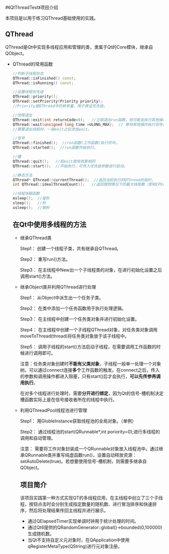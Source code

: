 #《QtThreadTest》项目介绍 

本项目是以用于练习QThread基础使用的实践。

## QThread

QThread是Qt中实现多线程应用和管理的类，隶属于Qt的Core模块，继承自QObject。

* QThread的常用函数

    ```c++
    //判断子线程状态
    QThread::isFinished() const;
    QThread::isRunning() const;
    
    //设置线程优先级
    QThread::priority();
    QThread::setPriority(Priority priority);    
    //Priority是QThread中的枚举量，用于表征优先级。
    
    //线程退出
    QThread::exit(int returnCode=0);   //立即退出run函数，但可能会执行其他操作。
    QThread::wait(unsigned long time =ULONG_MAX);  // 等待其他操作执行完毕再关闭线程。
    //需要退出线程时，一般exit之后添加wait。
    
    //信号
    QThread::finished();  //run函数(工作函数)执行完毕。
    QThread::started();  //run函数开始执行。
    
    //槽
    QThread::quit();   //和exit使用效果相同
    QThread::start();  //开始执行，可传入优先级参数进行启动。
    
    //静态方法
    QThread* QThread::currentThread();  //返回当前执行的QThread的指针。
    int QThread::idealThreadCount();   //返回理想情况下的最大线程数（即和CPU核心数相同的值）。
    
    //线程休眠函数
    msleep();  //毫秒
    sleep();   //秒
    usleep();  //微秒
    ```

    ##  在Qt中使用多线程的方法

    * 继承QThread类

        Step1： 创建一个线程子类，共有继承自QThread。

        Step2： 重写run()方法。

        Step3： 在主线程中New出一个子线程类的对象，在进行初始化设置之后调用start()方法。 

    * 继承Object类并利用QThread进行处理

        Step1： 从Object中派生出一个任务子类。

        Step2： 在类中添加一个任务函数用于执行处理逻辑。

        Step3： 在主线程中创建一个任务类对象并进行初始化设置。

        Step4： 在主线程中创建一个子线程QThread对象，对任务类对象调用moveToThread(thread)将任务类对象放于该子线程中。

        Step5： 调用子线程的start()方法启动子线程，在需要调用工作函数的时候进行调用即可。

        注意：任务类对象创建时**不能有父类对象**，子线程一般单一处理一个对象树。可以通过connect连接**多个**工作函数的触发。在connect之后，传入的参数和调用操作都进入阻塞，只有start()后才会执行，**可以先传参再调用执行**。

        在对多个线程进行处理时，需要**分开进行绑定**，因为Qt的信号-槽机制决定槽函数实际上是在信号接收者所在的线程中执行。

    * 利用QThreadPool线程池进行管理

        Step1： 用GlobleInstance获取线程池的全局对象。（单例）

        Step2： 通过线程池的start(QRunnable*,int poriority=0);进行多线程的调用和自动管理。

        注意： 需要将工作对象封装成一个QRunnable对象放入线程池中。通过继承QRunnable类并重写纯虚函数run()，设置自动释放资源：setAutoDelete(true)。若想要使用信号-槽机制，则需要多继承自QObject。

        ## 项目简介

        该项目实践第一种方式实现QT的多线程应用，在主线程中创立了三个子线程，按钮点击时会分别生成指定数量的随机数、进行冒泡排序和快速排序，然后将处理结果传回主线程并进行展示。

        * 通过QElapsedTimer实现单调时钟用于统计处理的时间。
        * 通过Qt6提供的QRandomGenerator::global()->bounded(0,100000)生成随机数。
        * 当Qt不支持自定义元对象时，在QApplication中使用qRegisterMetaType<Typename T>(QString)进行元对象注册。